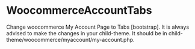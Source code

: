# WoocommerceAccountTabs
Change woocommerce My Account Page to Tabs [bootstrap]. It is always advised to make the changes in your child-theme. 
It should be in child-theme/woocommerce/myaccount/my-account.php.
